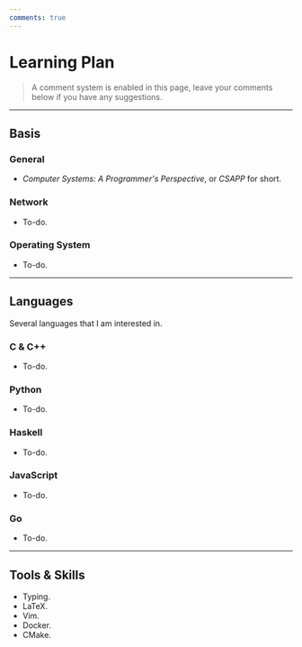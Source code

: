 ```yaml
---
comments: true
---
```


# Learning Plan

> A comment system is enabled in this page, leave your comments below if you have any suggestions.

---

## Basis

### General

 - *Computer Systems: A Programmer's Perspective*, or *CSAPP* for short.

### Network

 - To-do.

### Operating System

 - To-do.

---

## Languages

Several languages that I am interested in.

### C & C++

 - To-do.

### Python

 - To-do.

### Haskell

 - To-do.
  
### JavaScript

 - To-do.

### Go

 - To-do.

---

## Tools & Skills

 - Typing.
 - LaTeX.
 - Vim.
 - Docker.
 - CMake.